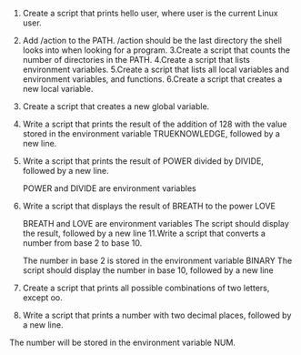 1. Create a script that prints hello user, where user is the current Linux user.
2. Add /action to the PATH. /action should be the last directory the shell looks into when looking for a program.
3.Create a script that counts the number of directories in the PATH.
4.Create a script that lists environment variables.
5.Create a script that lists all local variables and environment variables, and functions.
6.Create a script that creates a new local variable.
7. Create a script that creates a new global variable.
8. Write a script that prints the result of the addition of 128 with the value stored in the environment variable TRUEKNOWLEDGE, followed by a new line.
9. Write a script that prints the result of POWER divided by DIVIDE, followed by a new line.

    POWER and DIVIDE are environment variables
10. Write a script that displays the result of BREATH to the power LOVE

    BREATH and LOVE are environment variables
    The script should display the result, followed by a new line
11.Write a script that converts a number from base 2 to base 10.

    The number in base 2 is stored in the environment variable BINARY
    The script should display the number in base 10, followed by a new line
12. Create a script that prints all possible combinations of two letters, except oo.
13. Write a script that prints a number with two decimal places, followed by a new line.

The number will be stored in the environment variable NUM.
